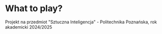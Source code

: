 # What to play? 
Projekt na przedmiot "Sztuczna Inteligencja" - Politechnika Poznańska, rok akademicki 2024/2025
